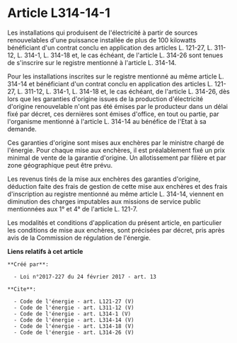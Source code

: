 # Article L314-14-1

Les installations qui produisent de l'électricité à partir de sources renouvelables d'une puissance installée de plus de 100
kilowatts bénéficiant d'un contrat conclu en application des articles L. 121-27, L. 311-12, L. 314-1, L. 314-18 et, le cas
échéant, de l'article L. 314-26 sont tenues de s'inscrire sur le registre mentionné à l'article L. 314-14. 

Pour les installations inscrites sur le registre mentionné au même article L. 314-14 et bénéficiant d'un contrat conclu en
application des articles L. 121-27, L. 311-12, L. 314-1, L. 314-18 et, le cas échéant, de l'article L. 314-26, dès lors que
les garanties d'origine issues de la production d'électricité d'origine renouvelable n'ont pas été émises par le producteur
dans un délai fixé par décret, ces dernières sont émises d'office, en tout ou partie, par l'organisme mentionné à l'article
L. 314-14 au bénéfice de l'Etat à sa demande. 

Ces garanties d'origine sont mises aux enchères par le ministre chargé de l'énergie. Pour chaque mise aux enchères, il est
préalablement fixé un prix minimal de vente de la garantie d'origine. Un allotissement par filière et par zone géographique
peut être prévu. 

Les revenus tirés de la mise aux enchères des garanties d'origine, déduction faite des frais de gestion de cette mise aux
enchères et des frais d'inscription au registre mentionné au même article L. 314-14, viennent en diminution des charges
imputables aux missions de service public mentionnées aux 1° et 4° de l'article L. 121-7. 

Les modalités et conditions d'application du présent article, en particulier les conditions de mise aux enchères, sont
précisées par décret, pris après avis de la Commission de régulation de l'énergie.

**Liens relatifs à cet article**

	**Créé par**:

	  - Loi n°2017-227 du 24 février 2017 - art. 13

	**Cite**:

	  - Code de l'énergie - art. L121-27 (V)
	  - Code de l'énergie - art. L311-12 (V)
	  - Code de l'énergie - art. L314-1 (V)
	  - Code de l'énergie - art. L314-14 (V)
	  - Code de l'énergie - art. L314-18 (V)
	  - Code de l'énergie - art. L314-26 (V)
